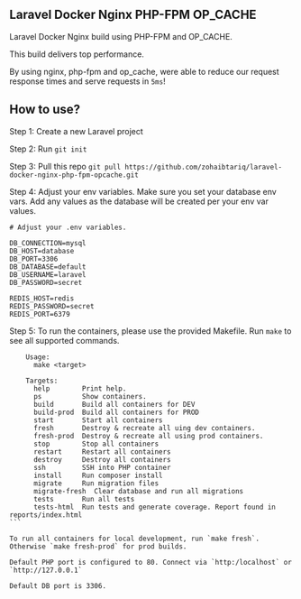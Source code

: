 
## Laravel Docker Nginx PHP-FPM OP_CACHE

Laravel Docker Nginx build using PHP-FPM and OP_CACHE.

This build delivers top performance.

By using nginx, php-fpm and op_cache, were able to reduce our request response times and serve requests in `5ms`!

## How to use?

Step 1: Create a new Laravel project

Step 2: Run `git init`

Step 3: Pull this repo `git pull https://github.com/zohaibtariq/laravel-docker-nginx-php-fpm-opcache.git`

Step 4: Adjust your env variables. Make sure you set your database env vars. Add any values as the database will be created per your env var values.
````
# Adjust your .env variables.

DB_CONNECTION=mysql
DB_HOST=database
DB_PORT=3306
DB_DATABASE=default
DB_USERNAME=laravel
DB_PASSWORD=secret

REDIS_HOST=redis
REDIS_PASSWORD=secret
REDIS_PORT=6379
````

Step 5:
    To run the containers, please use the provided Makefile. Run `make` to see all supported commands.
````
    Usage:
      make <target>

    Targets:
      help        Print help.
      ps          Show containers.
      build       Build all containers for DEV
      build-prod  Build all containers for PROD
      start       Start all containers
      fresh       Destroy & recreate all uing dev containers.
      fresh-prod  Destroy & recreate all using prod containers.
      stop        Stop all containers
      restart     Restart all containers
      destroy     Destroy all containers
      ssh         SSH into PHP container
      install     Run composer install
      migrate     Run migration files
      migrate-fresh  Clear database and run all migrations
      tests       Run all tests
      tests-html  Run tests and generate coverage. Report found in reports/index.html
```

To run all containers for local development, run `make fresh`. Otherwise `make fresh-prod` for prod builds.

Default PHP port is configured to 80. Connect via `http:/localhost` or `http://127.0.0.1`

Default DB port is 3306.



